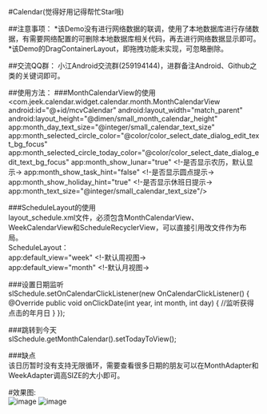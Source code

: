 #Calendar(觉得好用记得帮忙Star哦)

##注意事项：
*该Demo没有进行网络数据的联调，使用了本地数据库进行存储数据，有需要网络配置的可删除本地数据库相关代码，再去进行网络数据显示即可。<br/>
*该Demo的DragContainerLayout，即拖拽功能未实现，可忽略删除。

##交流QQ群：
小江Android交流群(259194144)，进群备注Android、Github之类的关键词即可。

##使用方法：
###MonthCalendarView的使用<br/>
        <com.jeek.calendar.widget.calendar.month.MonthCalendarView
                  android:id="@+id/mcvCalendar"
                  android:layout_width="match_parent"
                  android:layout_height="@dimen/small_month_calendar_height"
                    app:month_day_text_size="@integer/small_calendar_text_size"
                    app:month_selected_circle_color="@color/color_select_date_dialog_edit_text_bg_focus"
                    app:month_selected_circle_today_color="@color/color_select_date_dialog_edit_text_bg_focus"
                    app:month_show_lunar="true" <!-是否显示农历，默认显示->
                    app:month_show_task_hint="false" <!-是否显示圆点提示->
                    app:month_show_holiday_hint="true" <!-是否显示休班日提示->
                    app:month_text_size="@integer/small_calendar_text_size"/>

###ScheduleLayout的使用<br/>
layout_schedule.xml文件，必须包含MonthCalendarView、WeekCalendarView和ScheduleRecyclerView，可以直接引用改文件作为布局。<br/>
ScheduleLayout：<br/>
app:default_view="week" <!-默认周视图-><br/>
app:default_view="month" <!-默认月视图-><br/>

###设置日期监听<br/>
        slSchedule.setOnCalendarClickListener(new OnCalendarClickListener() {
                    @Override
                    public void onClickDate(int year, int month, int day) {
                        //监听获得点击的年月日
                    }
                });

###跳转到今天<br/>
        slSchedule.getMonthCalendar().setTodayToView();

###缺点<br/>
该日历暂时没有支持无限循环，需要查看很多日期的朋友可以在MonthAdapter和WeekAdapter调高SIZE的大小即可。

#效果图:<br/>
![image](https://github.com/xiaojianglaile/Calendar/blob/master/raw/jeek_image_1.gif)
![image](https://github.com/xiaojianglaile/Calendar/blob/master/raw/jeek_image_2.png)

